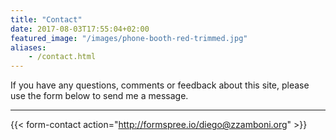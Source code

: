 ```yaml
---
title: "Contact"
date: 2017-08-03T17:55:04+02:00
featured_image: "/images/phone-booth-red-trimmed.jpg"
aliases:
    - /contact.html
---
```


If you have any questions, comments or feedback about this site, please use the form below to send me a message.

----

{{< form-contact action="http://formspree.io/diego@zzamboni.org" >}}
